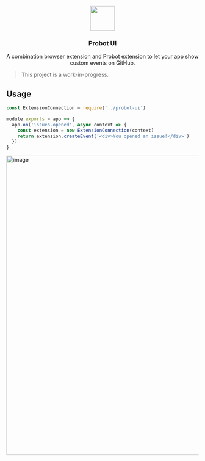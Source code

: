 <p align="center">
  <img src="https://avatars2.githubusercontent.com/in/5534?s=128&v=4" width="64">
  <h3 align="center">Probot UI</h3>
  <p align="center">A combination browser extension and Probot extension to let your app show custom events on GitHub.<p>
  </p>
</p>

> This project is a work-in-progress.

## Usage

```js
const ExtensionConnection = require('../probot-ui')

module.exports = app => {
  app.on('issues.opened', async context => {
    const extension = new ExtensionConnection(context)
    return extension.createEvent('<div>You opened an issue!</div>')
  })
}
```

<img width="784" alt="image" src="https://user-images.githubusercontent.com/10660468/43681165-741f0bc4-981a-11e8-96ac-e10bb7958502.png">
